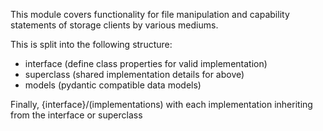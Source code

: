 This module covers functionality for file manipulation and capability statements of storage clients by various mediums.

This is split into the following structure:
- interface (define class properties for valid implementation)
- superclass (shared implementation details for above)
- models (pydantic compatible data models)

Finally, {interface}/(implementations) with each implementation inheriting from the interface or superclass